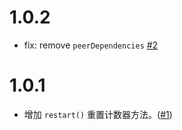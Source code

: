 # 1.0.2

- fix: remove `peerDependencies` [#2](https://github.com/cipchk/ngx-countdown/issues/2)

# 1.0.1

- 增加 `restart()` 重置计数器方法。([#1](https://github.com/cipchk/ngx-countdown/pull/1))
